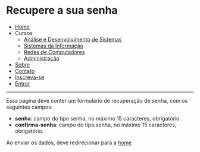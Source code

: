 # Recupere a sua senha

- [Home](index.md)
 - Cursos
    - [Análise e Desenvolvimento de Sistemas](cursos/ads.md)
    - [Sistemas da Informação](cursos/si.md)
    - [Redes de Computadores](cursos/rc.md)
    - [Administração](cursos/adm.md)
 - [Sobre](sobre.md)
 - [Contato](contato.md)
 - [Inscreva-se](inscrever.md)
 - [Entrar](entrar.md)

---

Essa página deve conter um formulário de recuperação de senha, com os seguintes campos:

 - **senha**: campo do tipo senha, no máximo 15 caracteres, obrigatório.
 - **confirma-senha**: campo do tipo senha, no máximo 15 caracteres, obrigatório.

Ao enviar os dados, deve redirecionar para a [home](index.md)